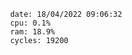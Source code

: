 

                date: 18/04/2022 09:06:32
                cpu: 0.1%
                ram: 18.9%
                cycles: 19200

                         